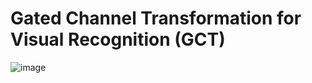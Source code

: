 # Gated Channel Transformation for Visual Recognition (GCT)
![image](https://user-images.githubusercontent.com/8555534/118673482-a0741a00-b82b-11eb-9018-d1f9cb72578d.png)
